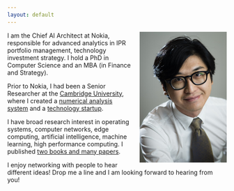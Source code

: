 ```yaml
---
layout: default
---
```


<img src="/images/liang.jpg" style="float:right;width:200px;margin-left:20px">

I am the Chief AI Architect at Nokia, responsible for advanced analytics in IPR portfolio management, technology investment strategy. I hold a PhD in Computer Science and an MBA (in Finance and Strategy).

Prior to Nokia, I had been a Senior Researcher at the [Cambridge University](https://www.cl.cam.ac.uk/~lw525/), where I created a [numerical analysis system](http://ocaml.xyz) and a [technology startup](https://ikva.ai/).

I have broad research interest in operating systems, computer networks, edge computing, artificial intelligence, machine learning, high performance computing. I published [two books and many papers](https://liang.ocaml.xyz/research/).

I enjoy networking with people to hear different ideas! Drop me a line and I am looking forward to hearing from you!
